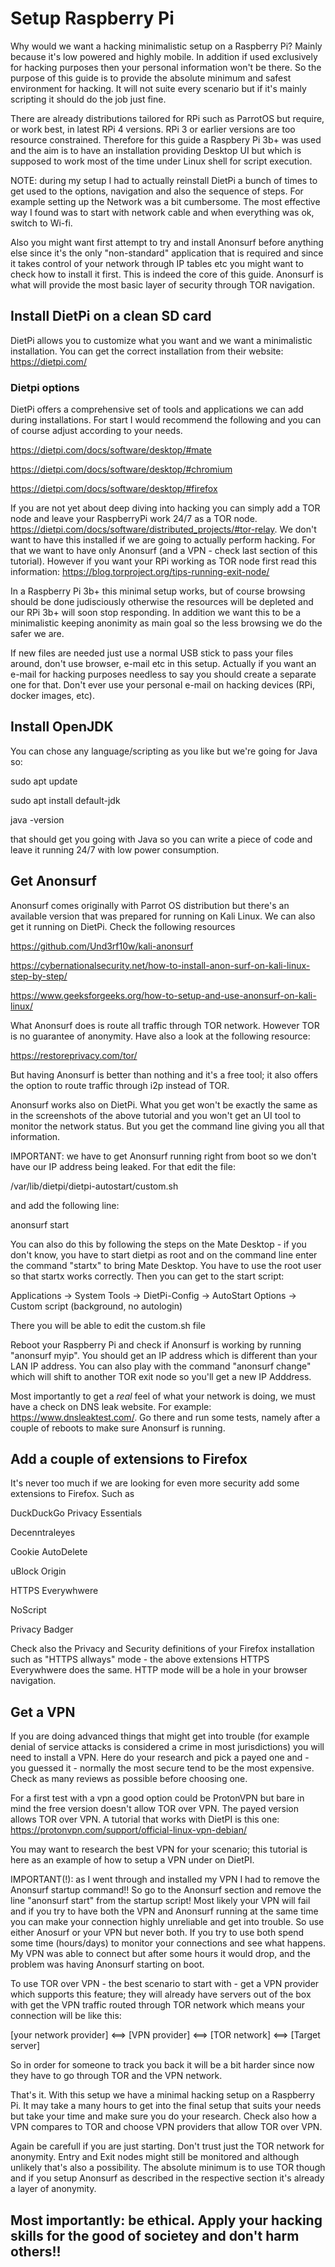 # Setup Raspberry Pi

Why would we want a hacking minimalistic setup on a Raspberry Pi? Mainly because it's low powered and highly mobile. In addition if used exclusively for hacking purposes then your personal information won't be there. So the purpose of this guide is to provide the absolute minimum and safest environment for hacking. It will not suite every scenario but if it's mainly scripting it should do the job just fine.

There are already distributions tailored for RPi such as ParrotOS but require, or work best, in latest RPi 4 versions. RPi 3 or earlier versions are too resource constrained. Therefore for this guide a Raspbery Pi 3b+ was used and the aim is to have an installation providing Desktop UI but which is supposed to work most of the time under Linux shell for script execution.

NOTE: during my setup I had to actually reinstall DietPi a bunch of times to get used to the options, navigation and also the sequence of steps. For example setting up the Network was a bit cumbersome. The most effective way I found was to start with network cable and when everything was ok, switch to Wi-fi.

Also you might want first attempt to try and install Anonsurf before anything else since it's the only "non-standard" application that is required and since it takes control of your network through IP tables etc you might want to check how to install it first. This is indeed the core of this guide. Anonsurf is what will provide the most basic layer of security through TOR navigation.

## Install DietPi on a clean SD card

DietPi allows you to customize what you want and we want a minimalistic installation. You can get the correct installation from their website: https://dietpi.com/

### Dietpi options

DietPi offers a comprehensive set of tools and applications we can add during installations. For start I would recommend the following and you can of course adjust according to your needs.

https://dietpi.com/docs/software/desktop/#mate

https://dietpi.com/docs/software/desktop/#chromium

https://dietpi.com/docs/software/desktop/#firefox


If you are not yet about deep diving into hacking you can simply add a TOR node and leave your RaspberryPi work 24/7 as a TOR node.
https://dietpi.com/docs/software/distributed_projects/#tor-relay. We don't want to have this installed if we are going to actually perform hacking. For that we want to have only Anonsurf (and a VPN - check last section of this tutorial). However if you want your RPi working as TOR node first read this information: https://blog.torproject.org/tips-running-exit-node/

In a Raspberry Pi 3b+ this minimal setup works, but of course browsing should be done judisciously otherwise the resources will be depleted and our RPi 3b+ will soon stop responding. In addition we want this to be a minimalistic keeping anonimity as main goal so the less browsing we do the safer we are.

If new files are needed just use a normal USB stick to pass your files around, don't use browser, e-mail etc in this setup. Actually if you want an e-mail for hacking purposes needless to say you should create a separate one for that. Don't ever use your personal e-mail on hacking devices (RPi, docker images, etc).

## Install OpenJDK

You can chose any language/scripting as you like but we're going for Java so:

sudo apt update

sudo apt install default-jdk

java -version

that should get you going with Java so you can write a piece of code and leave it running 24/7 with low power consumption.


## Get Anonsurf

Anonsurf comes originally with Parrot OS distribution but there's an available version that was prepared for running on Kali Linux. We can also get it running on DietPi. Check the following resources

https://github.com/Und3rf10w/kali-anonsurf

https://cybernationalsecurity.net/how-to-install-anon-surf-on-kali-linux-step-by-step/

https://www.geeksforgeeks.org/how-to-setup-and-use-anonsurf-on-kali-linux/

What Anonsurf does is route all traffic through TOR network. However TOR is no guarantee of anonymity. Have also a look at the following resource:

https://restoreprivacy.com/tor/

But having Anonsurf is better than nothing and it's a free tool; it also offers the option to route traffic through i2p instead of TOR.

Anonsurf works also on DietPi. What you get won't be exactly the same as in the screenshots of the above tutorial and you won't get an UI tool to monitor the network status. But you get the command line giving you all that information.

IMPORTANT: we have to get Anonsurf running right from boot so we don't have our IP address being leaked. For that edit the file:

/var/lib/dietpi/dietpi-autostart/custom.sh 

and add the following line:

anonsurf start

You can also do this by following the steps on the Mate Desktop - if you don't know, you have to start dietpi as root and on the command line enter the command "startx" to bring Mate Desktop. You have to use the root user so that startx works correctly. Then you can get to the start script:

Applications -> System Tools -> DietPi-Config -> AutoStart Options -> Custom script (background, no autologin)

There you will be able to edit the custom.sh file

Reboot your Raspberry Pi and check if Anonsurf is working by running "anonsurf myip". You should get an IP address which is different than your LAN IP address. You can also play with the command "anonsurf change" which will shift to another TOR exit node so you'll get a new IP Adddress.

Most importantly to get a *real* feel of what your network is doing, we must have a check on DNS leak website. For example: https://www.dnsleaktest.com/. Go there and run some tests, namely after a couple of reboots to make sure Anonsurf is running.


## Add a couple of extensions to Firefox

It's never too much if we are looking for even more security add some extensions to Firefox. Such as 

DuckDuckGo Privacy Essentials

Decenntraleyes

Cookie AutoDelete

uBlock Origin

HTTPS Everywhwere

NoScript

Privacy Badger


Check also the Privacy and Security definitions of your Firefox installation such as "HTTPS allways" mode - the above extensions HTTPS Everywhwere does the same. HTTP mode will be a hole in your browser navigation.


## Get a VPN

If you are doing advanced things that might get into trouble (for example denial of service attacks is considered a crime in most jurisdictions) you will need to install a VPN. Here do your research and pick a payed one and - you guessed it - normally the most secure tend to be the most expensive. Check as many reviews as possible before choosing one.

For a first test with a vpn a good option could be ProtonVPN but bare in mind the free version doesn't allow TOR over VPN. The payed version allows TOR over VPN. A tutorial that works with DietPI is this one: https://protonvpn.com/support/official-linux-vpn-debian/

You may want to research the best VPN for your scenario; this tutorial is here as an example of how to setup a VPN under on DietPI.

IMPORTANT(!): as I went through and installed my VPN I had to remove the Anonsurf startup command!! So go to the Anonsurf section and remove the line "anonsurf start" from the startup script! Most likely your VPN will fail and if you try to have both the VPN and Anonsurf running at the same time you can make your connection highly unreliable and get into trouble. So use either Anosurf or your VPN but never both. If you try to use both spend some time (hours/days) to monitor your connections and see what happens. My VPN was able to connect but after some hours it would drop, and the problem was having Anonsurf starting on boot.

To use TOR over VPN - the best scenario to start with - get a VPN provider which supports this feature; they will already have servers out of the box with get the VPN traffic routed through TOR network which means your connection will be like this:

  [your network provider] <==> [VPN provider] <==> [TOR network] <==> [Target server]
  
So in order for someone to track you back it will be a bit harder since now they have to go through TOR and the VPN network.

That's it. With this setup we have a minimal hacking setup on a Raspberry Pi. It may take a many hours to get into the final setup that suits your needs but take your time and make sure you do your research. Check also how a VPN compares to TOR and choose VPN providers that allow TOR over VPN.

Again be carefull if you are just starting. Don't trust just the TOR network for anonymity. Entry and Exit nodes might still be monitored and although unlikely that's also a possibility. The absolute minimum is to use TOR though and if you setup Anonsurf as described in the respective section it's already a layer of anonymity.

## Most importantly: be ethical. Apply your hacking skills for the good of societey and don't harm others!!




